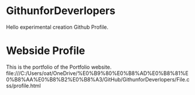 # GithunforDeverlopers
Hello experimental creation Github Profile.
# Webside Profile
This is the portfolio of the Portfolio website.
file:///C:/Users/oat/OneDrive/%E0%B9%80%E0%B8%AD%E0%B8%81%E0%B8%AA%E0%B8%B2%E0%B8%A3/GitHub/GithunforDeverlopers/File.css/profile.html
